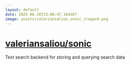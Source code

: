 ```yaml
---
layout: default
date: 2025-06-26T23:06:47.164367
image: assets/valeriansaliou_sonic_cropped.png
---
```


# [valeriansaliou/sonic](https://github.com/valeriansaliou/sonic)

Text search backend for storing and querying search data
